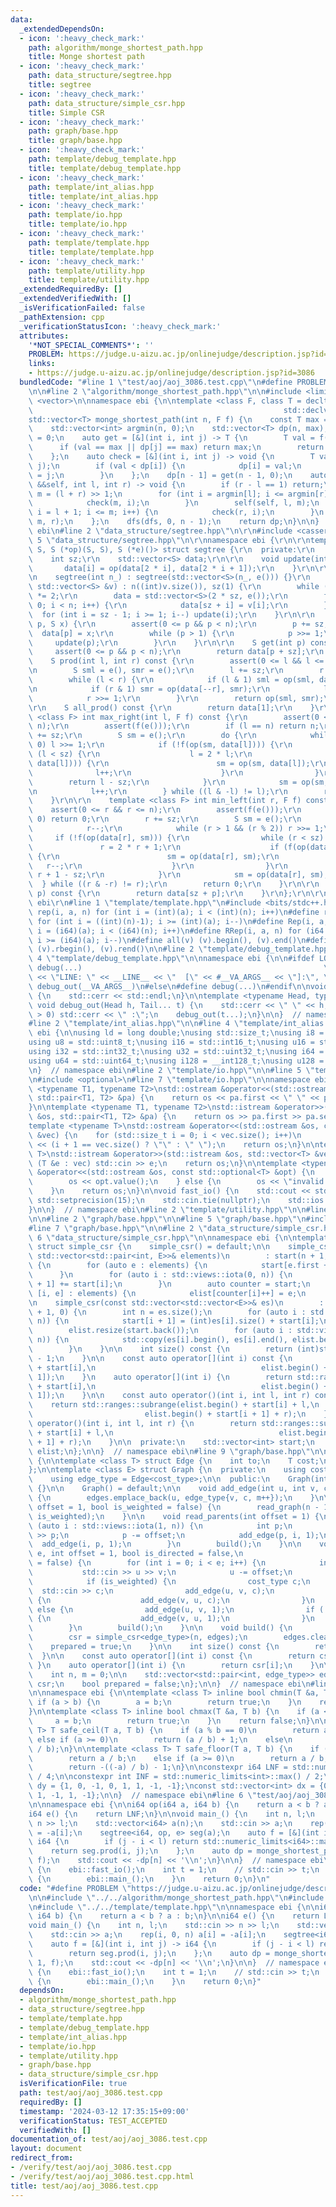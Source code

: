 ```yaml
---
data:
  _extendedDependsOn:
  - icon: ':heavy_check_mark:'
    path: algorithm/monge_shortest_path.hpp
    title: Monge shortest path
  - icon: ':heavy_check_mark:'
    path: data_structure/segtree.hpp
    title: segtree
  - icon: ':heavy_check_mark:'
    path: data_structure/simple_csr.hpp
    title: Simple CSR
  - icon: ':heavy_check_mark:'
    path: graph/base.hpp
    title: graph/base.hpp
  - icon: ':heavy_check_mark:'
    path: template/debug_template.hpp
    title: template/debug_template.hpp
  - icon: ':heavy_check_mark:'
    path: template/int_alias.hpp
    title: template/int_alias.hpp
  - icon: ':heavy_check_mark:'
    path: template/io.hpp
    title: template/io.hpp
  - icon: ':heavy_check_mark:'
    path: template/template.hpp
    title: template/template.hpp
  - icon: ':heavy_check_mark:'
    path: template/utility.hpp
    title: template/utility.hpp
  _extendedRequiredBy: []
  _extendedVerifiedWith: []
  _isVerificationFailed: false
  _pathExtension: cpp
  _verificationStatusIcon: ':heavy_check_mark:'
  attributes:
    '*NOT_SPECIAL_COMMENTS*': ''
    PROBLEM: https://judge.u-aizu.ac.jp/onlinejudge/description.jsp?id=3086
    links:
    - https://judge.u-aizu.ac.jp/onlinejudge/description.jsp?id=3086
  bundledCode: "#line 1 \"test/aoj/aoj_3086.test.cpp\"\n#define PROBLEM \"https://judge.u-aizu.ac.jp/onlinejudge/description.jsp?id=3086\"\
    \n\n#line 2 \"algorithm/monge_shortest_path.hpp\"\n\n#include <limits>\n#include\
    \ <vector>\n\nnamespace ebi {\n\ntemplate <class F, class T = decltype(std::declval<F>()(std::declval<int>(),\n\
    \                                                        std::declval<int>()))>\n\
    std::vector<T> monge_shortest_path(int n, F f) {\n    const T max = std::numeric_limits<T>::max();\n\
    \    std::vector<int> argmin(n, 0);\n    std::vector<T> dp(n, max);\n    dp[0]\
    \ = 0;\n    auto get = [&](int i, int j) -> T {\n        T val = f(j, i);\n  \
    \      if (val == max || dp[j] == max) return max;\n        return dp[j] + val;\n\
    \    };\n    auto check = [&](int i, int j) -> void {\n        T val = get(i,\
    \ j);\n        if (val < dp[i]) {\n            dp[i] = val;\n            argmin[i]\
    \ = j;\n        }\n    };\n    dp[n - 1] = get(n - 1, 0);\n    auto dfs = [&](auto\
    \ &&self, int l, int r) -> void {\n        if (r - l == 1) return;\n        int\
    \ m = (l + r) >> 1;\n        for (int i = argmin[l]; i <= argmin[r]; i++) {\n\
    \            check(m, i);\n        }\n        self(self, l, m);\n        for (int\
    \ i = l + 1; i <= m; i++) {\n            check(r, i);\n        }\n        self(self,\
    \ m, r);\n    };\n    dfs(dfs, 0, n - 1);\n    return dp;\n}\n\n}  // namespace\
    \ ebi\n#line 2 \"data_structure/segtree.hpp\"\n\r\n#include <cassert>\r\n#line\
    \ 5 \"data_structure/segtree.hpp\"\n\r\nnamespace ebi {\r\n\r\ntemplate <class\
    \ S, S (*op)(S, S), S (*e)()> struct segtree {\r\n  private:\r\n    int n;\r\n\
    \    int sz;\r\n    std::vector<S> data;\r\n\r\n    void update(int i) {\r\n \
    \       data[i] = op(data[2 * i], data[2 * i + 1]);\r\n    }\r\n\r\n  public:\r\
    \n    segtree(int n_) : segtree(std::vector<S>(n_, e())) {}\r\n    segtree(const\
    \ std::vector<S> &v) : n((int)v.size()), sz(1) {\r\n        while (sz < n) sz\
    \ *= 2;\r\n        data = std::vector<S>(2 * sz, e());\r\n        for (int i =\
    \ 0; i < n; i++) {\r\n            data[sz + i] = v[i];\r\n        }\r\n      \
    \  for (int i = sz - 1; i >= 1; i--) update(i);\r\n    }\r\n\r\n    void set(int\
    \ p, S x) {\r\n        assert(0 <= p && p < n);\r\n        p += sz;\r\n      \
    \  data[p] = x;\r\n        while (p > 1) {\r\n            p >>= 1;\r\n       \
    \     update(p);\r\n        }\r\n    }\r\n\r\n    S get(int p) const {\r\n   \
    \     assert(0 <= p && p < n);\r\n        return data[p + sz];\r\n    }\r\n\r\n\
    \    S prod(int l, int r) const {\r\n        assert(0 <= l && l <= r && r <= n);\r\
    \n        S sml = e(), smr = e();\r\n        l += sz;\r\n        r += sz;\r\n\
    \        while (l < r) {\r\n            if (l & 1) sml = op(sml, data[l++]);\r\
    \n            if (r & 1) smr = op(data[--r], smr);\r\n            l >>= 1;\r\n\
    \            r >>= 1;\r\n        }\r\n        return op(sml, smr);\r\n    }\r\n\
    \r\n    S all_prod() const {\r\n        return data[1];\r\n    }\r\n\r\n    template\
    \ <class F> int max_right(int l, F f) const {\r\n        assert(0 <= l && l <\
    \ n);\r\n        assert(f(e()));\r\n        if (l == n) return n;\r\n        l\
    \ += sz;\r\n        S sm = e();\r\n        do {\r\n            while (l % 2 ==\
    \ 0) l >>= 1;\r\n            if (!f(op(sm, data[l]))) {\r\n                while\
    \ (l < sz) {\r\n                    l = 2 * l;\r\n                    if (f(op(sm,\
    \ data[l]))) {\r\n                        sm = op(sm, data[l]);\r\n          \
    \              l++;\r\n                    }\r\n                }\r\n        \
    \        return l - sz;\r\n            }\r\n            sm = op(sm, data[l]);\r\
    \n            l++;\r\n        } while ((l & -l) != l);\r\n        return n;\r\n\
    \    }\r\n\r\n    template <class F> int min_left(int r, F f) const {\r\n    \
    \    assert(0 <= r && r <= n);\r\n        assert(f(e()));\r\n        if (r ==\
    \ 0) return 0;\r\n        r += sz;\r\n        S sm = e();\r\n        do {\r\n\
    \            r--;\r\n            while (r > 1 && (r % 2)) r >>= 1;\r\n       \
    \     if (!f(op(data[r], sm))) {\r\n                while (r < sz) {\r\n     \
    \               r = 2 * r + 1;\r\n                    if (f(op(data[r], sm)))\
    \ {\r\n                        sm = op(data[r], sm);\r\n                     \
    \   r--;\r\n                    }\r\n                }\r\n                return\
    \ r + 1 - sz;\r\n            }\r\n            sm = op(data[r], sm);\r\n      \
    \  } while ((r & -r) != r);\r\n        return 0;\r\n    }\r\n\r\n    S operator[](int\
    \ p) const {\r\n        return data[sz + p];\r\n    }\r\n};\r\n\r\n}  // namespace\
    \ ebi\r\n#line 1 \"template/template.hpp\"\n#include <bits/stdc++.h>\n\n#define\
    \ rep(i, a, n) for (int i = (int)(a); i < (int)(n); i++)\n#define rrep(i, a, n)\
    \ for (int i = ((int)(n)-1); i >= (int)(a); i--)\n#define Rep(i, a, n) for (i64\
    \ i = (i64)(a); i < (i64)(n); i++)\n#define RRep(i, a, n) for (i64 i = ((i64)(n)-i64(1));\
    \ i >= (i64)(a); i--)\n#define all(v) (v).begin(), (v).end()\n#define rall(v)\
    \ (v).rbegin(), (v).rend()\n\n#line 2 \"template/debug_template.hpp\"\n\n#line\
    \ 4 \"template/debug_template.hpp\"\n\nnamespace ebi {\n\n#ifdef LOCAL\n#define\
    \ debug(...)                                                      \\\n    std::cerr\
    \ << \"LINE: \" << __LINE__ << \"  [\" << #__VA_ARGS__ << \"]:\", \\\n       \
    \ debug_out(__VA_ARGS__)\n#else\n#define debug(...)\n#endif\n\nvoid debug_out()\
    \ {\n    std::cerr << std::endl;\n}\n\ntemplate <typename Head, typename... Tail>\
    \ void debug_out(Head h, Tail... t) {\n    std::cerr << \" \" << h;\n    if (sizeof...(t)\
    \ > 0) std::cerr << \" :\";\n    debug_out(t...);\n}\n\n}  // namespace ebi\n\
    #line 2 \"template/int_alias.hpp\"\n\n#line 4 \"template/int_alias.hpp\"\n\nnamespace\
    \ ebi {\n\nusing ld = long double;\nusing std::size_t;\nusing i8 = std::int8_t;\n\
    using u8 = std::uint8_t;\nusing i16 = std::int16_t;\nusing u16 = std::uint16_t;\n\
    using i32 = std::int32_t;\nusing u32 = std::uint32_t;\nusing i64 = std::int64_t;\n\
    using u64 = std::uint64_t;\nusing i128 = __int128_t;\nusing u128 = __uint128_t;\n\
    \n}  // namespace ebi\n#line 2 \"template/io.hpp\"\n\n#line 5 \"template/io.hpp\"\
    \n#include <optional>\n#line 7 \"template/io.hpp\"\n\nnamespace ebi {\n\ntemplate\
    \ <typename T1, typename T2>\nstd::ostream &operator<<(std::ostream &os, const\
    \ std::pair<T1, T2> &pa) {\n    return os << pa.first << \" \" << pa.second;\n\
    }\n\ntemplate <typename T1, typename T2>\nstd::istream &operator>>(std::istream\
    \ &os, std::pair<T1, T2> &pa) {\n    return os >> pa.first >> pa.second;\n}\n\n\
    template <typename T>\nstd::ostream &operator<<(std::ostream &os, const std::vector<T>\
    \ &vec) {\n    for (std::size_t i = 0; i < vec.size(); i++)\n        os << vec[i]\
    \ << (i + 1 == vec.size() ? \"\" : \" \");\n    return os;\n}\n\ntemplate <typename\
    \ T>\nstd::istream &operator>>(std::istream &os, std::vector<T> &vec) {\n    for\
    \ (T &e : vec) std::cin >> e;\n    return os;\n}\n\ntemplate <typename T>\nstd::ostream\
    \ &operator<<(std::ostream &os, const std::optional<T> &opt) {\n    if (opt) {\n\
    \        os << opt.value();\n    } else {\n        os << \"invalid value\";\n\
    \    }\n    return os;\n}\n\nvoid fast_io() {\n    std::cout << std::fixed <<\
    \ std::setprecision(15);\n    std::cin.tie(nullptr);\n    std::ios::sync_with_stdio(false);\n\
    }\n\n}  // namespace ebi\n#line 2 \"template/utility.hpp\"\n\n#line 5 \"template/utility.hpp\"\
    \n\n#line 2 \"graph/base.hpp\"\n\n#line 5 \"graph/base.hpp\"\n#include <ranges>\n\
    #line 7 \"graph/base.hpp\"\n\n#line 2 \"data_structure/simple_csr.hpp\"\n\n#line\
    \ 6 \"data_structure/simple_csr.hpp\"\n\nnamespace ebi {\n\ntemplate <class E>\
    \ struct simple_csr {\n    simple_csr() = default;\n\n    simple_csr(int n, const\
    \ std::vector<std::pair<int, E>>& elements)\n        : start(n + 1, 0), elist(elements.size())\
    \ {\n        for (auto e : elements) {\n            start[e.first + 1]++;\n  \
    \      }\n        for (auto i : std::views::iota(0, n)) {\n            start[i\
    \ + 1] += start[i];\n        }\n        auto counter = start;\n        for (auto\
    \ [i, e] : elements) {\n            elist[counter[i]++] = e;\n        }\n    }\n\
    \n    simple_csr(const std::vector<std::vector<E>>& es)\n        : start(es.size()\
    \ + 1, 0) {\n        int n = es.size();\n        for (auto i : std::views::iota(0,\
    \ n)) {\n            start[i + 1] = (int)es[i].size() + start[i];\n        }\n\
    \        elist.resize(start.back());\n        for (auto i : std::views::iota(0,\
    \ n)) {\n            std::copy(es[i].begin(), es[i].end(), elist.begin() + start[i]);\n\
    \        }\n    }\n\n    int size() const {\n        return (int)start.size()\
    \ - 1;\n    }\n\n    const auto operator[](int i) const {\n        return std::ranges::subrange(elist.begin()\
    \ + start[i],\n                                     elist.begin() + start[i +\
    \ 1]);\n    }\n    auto operator[](int i) {\n        return std::ranges::subrange(elist.begin()\
    \ + start[i],\n                                     elist.begin() + start[i +\
    \ 1]);\n    }\n\n    const auto operator()(int i, int l, int r) const {\n    \
    \    return std::ranges::subrange(elist.begin() + start[i] + l,\n            \
    \                         elist.begin() + start[i + 1] + r);\n    }\n    auto\
    \ operator()(int i, int l, int r) {\n        return std::ranges::subrange(elist.begin()\
    \ + start[i] + l,\n                                     elist.begin() + start[i\
    \ + 1] + r);\n    }\n\n  private:\n    std::vector<int> start;\n    std::vector<E>\
    \ elist;\n};\n\n}  // namespace ebi\n#line 9 \"graph/base.hpp\"\n\nnamespace ebi\
    \ {\n\ntemplate <class T> struct Edge {\n    int to;\n    T cost;\n    int id;\n\
    };\n\ntemplate <class E> struct Graph {\n  private:\n    using cost_type = E;\n\
    \    using edge_type = Edge<cost_type>;\n\n  public:\n    Graph(int n_) : n(n_)\
    \ {}\n\n    Graph() = default;\n\n    void add_edge(int u, int v, cost_type c)\
    \ {\n        edges.emplace_back(u, edge_type{v, c, m++});\n    }\n\n    void read_tree(int\
    \ offset = 1, bool is_weighted = false) {\n        read_graph(n - 1, offset, false,\
    \ is_weighted);\n    }\n\n    void read_parents(int offset = 1) {\n        for\
    \ (auto i : std::views::iota(1, n)) {\n            int p;\n            std::cin\
    \ >> p;\n            p -= offset;\n            add_edge(p, i, 1);\n          \
    \  add_edge(i, p, 1);\n        }\n        build();\n    }\n\n    void read_graph(int\
    \ e, int offset = 1, bool is_directed = false,\n                    bool is_weighted\
    \ = false) {\n        for (int i = 0; i < e; i++) {\n            int u, v;\n \
    \           std::cin >> u >> v;\n            u -= offset;\n            v -= offset;\n\
    \            if (is_weighted) {\n                cost_type c;\n              \
    \  std::cin >> c;\n                add_edge(u, v, c);\n                if (!is_directed)\
    \ {\n                    add_edge(v, u, c);\n                }\n            }\
    \ else {\n                add_edge(u, v, 1);\n                if (!is_directed)\
    \ {\n                    add_edge(v, u, 1);\n                }\n            }\n\
    \        }\n        build();\n    }\n\n    void build() {\n        assert(!prepared);\n\
    \        csr = simple_csr<edge_type>(n, edges);\n        edges.clear();\n    \
    \    prepared = true;\n    }\n\n    int size() const {\n        return n;\n  \
    \  }\n\n    const auto operator[](int i) const {\n        return csr[i];\n   \
    \ }\n    auto operator[](int i) {\n        return csr[i];\n    }\n\n  private:\n\
    \    int n, m = 0;\n\n    std::vector<std::pair<int, edge_type>> edges;\n    simple_csr<edge_type>\
    \ csr;\n    bool prepared = false;\n};\n\n}  // namespace ebi\n#line 8 \"template/utility.hpp\"\
    \n\nnamespace ebi {\n\ntemplate <class T> inline bool chmin(T &a, T b) {\n   \
    \ if (a > b) {\n        a = b;\n        return true;\n    }\n    return false;\n\
    }\n\ntemplate <class T> inline bool chmax(T &a, T b) {\n    if (a < b) {\n   \
    \     a = b;\n        return true;\n    }\n    return false;\n}\n\ntemplate <class\
    \ T> T safe_ceil(T a, T b) {\n    if (a % b == 0)\n        return a / b;\n   \
    \ else if (a >= 0)\n        return (a / b) + 1;\n    else\n        return -((-a)\
    \ / b);\n}\n\ntemplate <class T> T safe_floor(T a, T b) {\n    if (a % b == 0)\n\
    \        return a / b;\n    else if (a >= 0)\n        return a / b;\n    else\n\
    \        return -((-a) / b) - 1;\n}\n\nconstexpr i64 LNF = std::numeric_limits<i64>::max()\
    \ / 4;\n\nconstexpr int INF = std::numeric_limits<int>::max() / 2;\n\nconst std::vector<int>\
    \ dy = {1, 0, -1, 0, 1, 1, -1, -1};\nconst std::vector<int> dx = {0, 1, 0, -1,\
    \ 1, -1, 1, -1};\n\n}  // namespace ebi\n#line 6 \"test/aoj/aoj_3086.test.cpp\"\
    \n\nnamespace ebi {\n\ni64 op(i64 a, i64 b) {\n    return a < b ? a : b;\n}\n\n\
    i64 e() {\n    return LNF;\n}\n\nvoid main_() {\n    int n, l;\n    std::cin >>\
    \ n >> l;\n    std::vector<i64> a(n);\n    std::cin >> a;\n    rep(i, 0, n) a[i]\
    \ = -a[i];\n    segtree<i64, op, e> seg(a);\n    auto f = [&](int i, int j) ->\
    \ i64 {\n        if (j - i < l) return std::numeric_limits<i64>::max();\n    \
    \    return seg.prod(i, j);\n    };\n    auto dp = monge_shortest_path(n + 1,\
    \ f);\n    std::cout << -dp[n] << '\\n';\n}\n\n}  // namespace ebi\n\nint main()\
    \ {\n    ebi::fast_io();\n    int t = 1;\n    // std::cin >> t;\n    while (t--)\
    \ {\n        ebi::main_();\n    }\n    return 0;\n}\n"
  code: "#define PROBLEM \"https://judge.u-aizu.ac.jp/onlinejudge/description.jsp?id=3086\"\
    \n\n#include \"../../algorithm/monge_shortest_path.hpp\"\n#include \"../../data_structure/segtree.hpp\"\
    \n#include \"../../template/template.hpp\"\n\nnamespace ebi {\n\ni64 op(i64 a,\
    \ i64 b) {\n    return a < b ? a : b;\n}\n\ni64 e() {\n    return LNF;\n}\n\n\
    void main_() {\n    int n, l;\n    std::cin >> n >> l;\n    std::vector<i64> a(n);\n\
    \    std::cin >> a;\n    rep(i, 0, n) a[i] = -a[i];\n    segtree<i64, op, e> seg(a);\n\
    \    auto f = [&](int i, int j) -> i64 {\n        if (j - i < l) return std::numeric_limits<i64>::max();\n\
    \        return seg.prod(i, j);\n    };\n    auto dp = monge_shortest_path(n +\
    \ 1, f);\n    std::cout << -dp[n] << '\\n';\n}\n\n}  // namespace ebi\n\nint main()\
    \ {\n    ebi::fast_io();\n    int t = 1;\n    // std::cin >> t;\n    while (t--)\
    \ {\n        ebi::main_();\n    }\n    return 0;\n}"
  dependsOn:
  - algorithm/monge_shortest_path.hpp
  - data_structure/segtree.hpp
  - template/template.hpp
  - template/debug_template.hpp
  - template/int_alias.hpp
  - template/io.hpp
  - template/utility.hpp
  - graph/base.hpp
  - data_structure/simple_csr.hpp
  isVerificationFile: true
  path: test/aoj/aoj_3086.test.cpp
  requiredBy: []
  timestamp: '2024-03-12 17:35:15+09:00'
  verificationStatus: TEST_ACCEPTED
  verifiedWith: []
documentation_of: test/aoj/aoj_3086.test.cpp
layout: document
redirect_from:
- /verify/test/aoj/aoj_3086.test.cpp
- /verify/test/aoj/aoj_3086.test.cpp.html
title: test/aoj/aoj_3086.test.cpp
---
```

